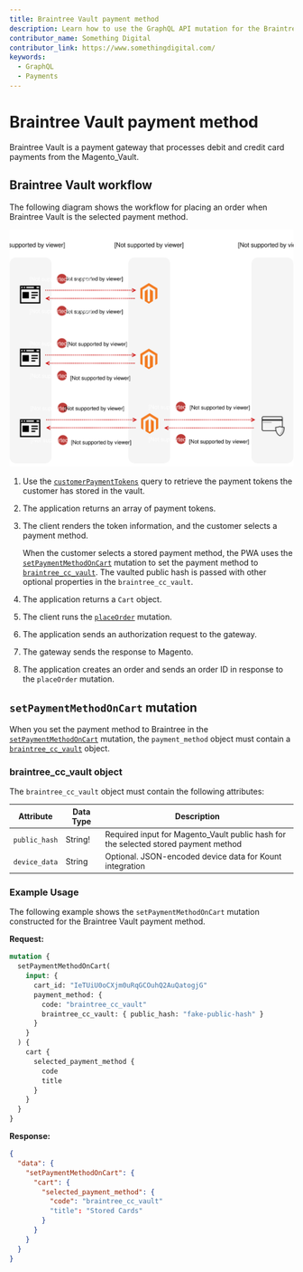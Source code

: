 ```yaml
---
title: Braintree Vault payment method
description: Learn how to use the GraphQL API mutation for the Braintree Vault payment solution.
contributor_name: Something Digital
contributor_link: https://www.somethingdigital.com/
keywords:
  - GraphQL
  - Payments
---
```


# Braintree Vault payment method

Braintree Vault is a payment gateway that processes debit and credit card payments from the Magento_Vault.

## Braintree Vault workflow

The following diagram shows the workflow for placing an order when Braintree Vault is the selected payment method.

![Braintree sequence diagram](../../_images/graphql/braintree-vault.svg)

1. Use the [`customerPaymentTokens`](../schema/checkout/queries/customer-payment-tokens.md) query to retrieve
   the payment tokens the customer has stored in the vault.

1. The application returns an array of payment tokens.

1. The client renders the token information, and the customer selects a payment method.

   When the customer selects a stored payment method, the PWA uses the [`setPaymentMethodOnCart`](../schema/cart/mutations/set-payment-method.md) mutation to set the payment method to [`braintree_cc_vault`](#braintree_cc_vault-object). The vaulted public hash is passed with other optional properties in the `braintree_cc_vault`.

1. The application returns a `Cart` object.

1. The client runs the [`placeOrder`](../schema/cart/mutations/place-order.md) mutation.

1. The application sends an authorization request to the gateway.

1. The gateway sends the response to Magento.

1. The application creates an order and sends an order ID in response to the `placeOrder` mutation.

## `setPaymentMethodOnCart` mutation

When you set the payment method to Braintree in the [`setPaymentMethodOnCart`](../schema/cart/mutations/set-payment-method.md)
mutation, the `payment_method` object must contain a [`braintree_cc_vault`](#braintree_cc_vault-object) object.

### braintree_cc_vault object

The `braintree_cc_vault` object must contain the following attributes:

Attribute |  Data Type | Description
--- | --- | ---
`public_hash` | String! | Required input for Magento_Vault public hash for the selected stored payment method
`device_data` | String | Optional. JSON-encoded device data for Kount integration

### Example Usage

The following example shows the `setPaymentMethodOnCart` mutation constructed for the Braintree Vault payment method.

**Request:**

```graphql
mutation {
  setPaymentMethodOnCart(
    input: {
      cart_id: "IeTUiU0oCXjm0uRqGCOuhQ2AuQatogjG"
      payment_method: {
        code: "braintree_cc_vault"
        braintree_cc_vault: { public_hash: "fake-public-hash" }
      }
    }
  ) {
    cart {
      selected_payment_method {
        code
        title
      }
    }
  }
}
```

**Response:**

```json
{
  "data": {
    "setPaymentMethodOnCart": {
      "cart": {
        "selected_payment_method": {
          "code": "braintree_cc_vault"
          "title": "Stored Cards"
        }
      }
    }
  }
}
```
